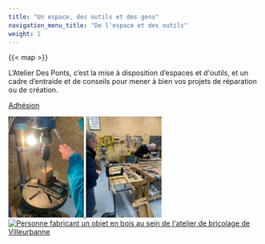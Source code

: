 ```yaml
---
title: "Un espace, des outils et des gens"
navigation_menu_title: "De l'espace et des outils"
weight: 1
---
```


{{< map >}}

L’Atelier Des Ponts, c’est la mise à disposition d’espaces et d'outils, et un cadre d’entraide et de conseils pour mener à bien vos projets de réparation ou de création.

[Adhésion](https://atelier-des-ponts.assoconnect.com/collect/description/444452-z-adhesion-2024-2025)


<a href="exampleSite/assets/images/perceuse-colonne-atelier-des-ponts.webp" data-lightbox="galerie">
  <img src="exampleSite/assets/images/perceuse-colonne-atelier-des-ponts.webp" alt="Perceuse à colonne dans l'atelier de bricolage partagé à Villeurbanne" style="width: 30%;">
</a>
<a href="exampleSite/assets/images/plan-travail-atelier-des-ponts.webp" data-lightbox="galerie">
  <img src="exampleSite/assets/images/plan-travail-atelier-des-ponts.webp" alt="Espace de bricolage dans l'atelier de bricolage partagé à Villeurbanne" style="width: 30%;">
</a>
<a href="[exampleSite/assets/images/bricolage-villeurbanne-atelier-des-ponts.webp](https://github.com/atelier-des-ponts/site-web/blob/b3e657d67762a39bab3f8efddb43afcec406ab3e/exampleSite/assets/images/bricolage-villeurbanne-atelier-des-ponts.webp)" data-lightbox="galerie">
  <img src="[exampleSite/assets/images/bricolage-villeurbanne-atelier-des-ponts.webpg](https://github.com/atelier-des-ponts/site-web/blob/b3e657d67762a39bab3f8efddb43afcec406ab3e/exampleSite/assets/images/bricolage-villeurbanne-atelier-des-ponts.webp)" alt="Personne fabricant un objet en bois au sein de l'atelier de bricolage de Villeurbanne" style="width: 30%;">
</a>
